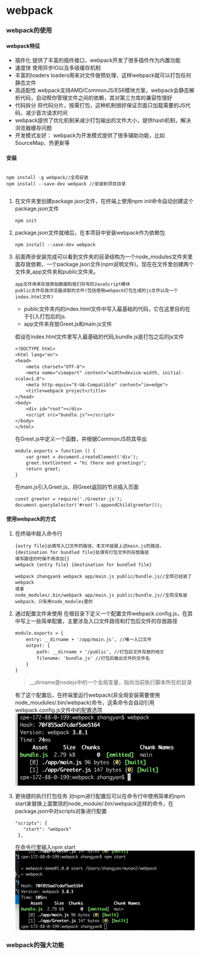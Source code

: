 # webpack
### webpack的使用
#### webpack特征
- 插件化 提供了丰富的插件接口，webpack开发了很多插件作为内置功能
- 速度快 使用异步IO以及多级缓存机制
- 丰富的loaders loaders用来对文件做预处理，这样webpack就可以打包任何静态文件
- 高适配性 webpack支持AMD/CommonJS/ES6模块方案，webpack会静态解析代码，自动帮你管理文件之间的依赖，其对第三方库的兼容性很好
- 代码拆分 将代码分片，按需打包，这种机制很好保证页面只加载需要的JS代码，减少首次请求时间
- webpack提供了优化机制来减少打包输出的文件大小，提供hash机制，解决浏览器缓存问题
- 开发模式友好： webpack为开发模式提供了很多辅助功能，比如SourceMap、热更新等

#### 安装
>```
	npm install -g webpack//全局安装
	npm install --save-dev webpack //安装到项目目录
>```

1. 在文件夹里创建package.json文件，在终端上使用npm init命令自动创建这个package.json文件

	```
	npm init
	```
2. package.json文件就绪后，在本项目中安装webpack作为依赖包
	
	```
	npm install --save-dev webpack
	```
3. 前面两歩安装完成可以看到文件夹的目录结构为一个node_modules文件夹里面存放依赖，一个package.json文件(npm说明文件)。现在在文件里创建两个文件夹,app文件夹和public文件夹。
	
	```
	app文件用来存放原始数据和我们将写的JavaScript模块
	public文件存放浏览器读取的文件(包括使用webpack打包生成的js文件以及一个index.html文件)
	```
	- public文件夹内的index.html文件中写入最基础的代码，它在这里目的在于引入打包后的js.
	- app文件夹存放Greet.js和main.js文件
	
	>
	假设在index.html文件里写入最基础的代码,bundle.js是打包之后的js文件
	
	```
	<!DOCTYPE html>
	<html lang="en">
	<head>
	    <meta charset="UTF-8">
	    <meta name="viewport" content="width=device-width, initial-scale=1.0">
	    <meta http-equiv="X-UA-Compatible" content="ie=edge">
	    <title>webpack project</title>
	</head>
	<body>
	    <div id="root"></div>
	    <script src="bundle.js"></script>
	</body>
	</html>
	```
	在Greet.js中定义一个函数，并根据CommonJS将其导出
	
	```
	module.exports = function () {
	    var greet = document.createElement('div');
	    greet.textContent = "hi there and greetings";
	    return greet;
	}
	```
	在main.js引入Greet.js，将Greet返回的节点插入页面
	
	```
	const greeter = require('./Greeter.js');
 	document.querySelector('#root').appendChild(greeter());
	```
	
#### 使用webpack的方式
1. 在终端中敲入命令行

	```dash
	{extry file}出填写入口文件的路径，本文中就是上述main.js的路径，
   {destination for bundled file}处填写打包文件的存放路径
    填写路径的时候不用添加{}
   webpack {entry file} {destination for bundled file}
	```
	
	```
	webpack zhangyan$ webpack app/main.js public/bundle.js//全局已经装了webpack
	或者
	node_modules/.bin/webpack app/main.js public/bundle.js//全局没有装webpack，只有用node_modules里的
	```
2. 通过配置文件来使用
	在根目录下定义一个配置文件webpack.config.js，在其中写上一些简单配置，主要涉及入口文件路径和打包后文件的存放路径
	
	```
	module.exports = {
	    entry: __dirname + '/app/main.js', //唯一入口文件
	    output: {
	        path: __dirname + '/public', //打包后文件存放的地方
	        filename: 'bundle.js' //打包后输出文件的文件名
	    }
	}
	```
	>__dirname是nodejs中的一个全局变量，指向当前执行脚本所在的目录
	
	有了这个配置后，在终端里运行webpack(非全局安装需要使用node_moudules/.bin/webpack)命令，这条命令会自动引用webpack.config.js文件中的配置选项
	![](imgs/webpack02.png)
3. 更快捷的执行打包任务
	对npm进行配置后可以在命令行中使用简单的npm start来替换上面繁琐的node_module/.bin/webpack这样的命令，在package.json中对scripts对象进行配置  
	
	```
	"scripts": {
	   "start": "webpack"
	 },
	```
	在命令行里输入npm start 
	![](imgs/webpack03.png)
### webpack的强大功能
